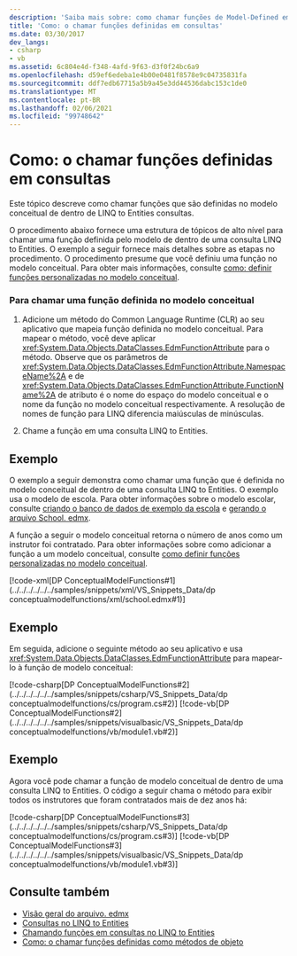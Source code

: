 ```yaml
---
description: 'Saiba mais sobre: como chamar funções de Model-Defined em consultas'
title: 'Como: o chamar funções definidas em consultas'
ms.date: 03/30/2017
dev_langs:
- csharp
- vb
ms.assetid: 6c804e4d-f348-4afd-9f63-d3f0f24bc6a9
ms.openlocfilehash: d59ef6edeba1e4b00e0481f8578e9c04735831fa
ms.sourcegitcommit: ddf7edb67715a5b9a45e3dd44536dabc153c1de0
ms.translationtype: MT
ms.contentlocale: pt-BR
ms.lasthandoff: 02/06/2021
ms.locfileid: "99748642"
---
```

# <a name="how-to-call-model-defined-functions-in-queries"></a>Como: o chamar funções definidas em consultas

Este tópico descreve como chamar funções que são definidas no modelo conceitual de dentro de LINQ to Entities consultas.  
  
 O procedimento abaixo fornece uma estrutura de tópicos de alto nível para chamar uma função definida pelo modelo de dentro de uma consulta LINQ to Entities. O exemplo a seguir fornece mais detalhes sobre as etapas no procedimento. O procedimento presume que você definiu uma função no modelo conceitual. Para obter mais informações, consulte [como: definir funções personalizadas no modelo conceitual](/previous-versions/dotnet/netframework-4.0/dd456812(v=vs.100)).  
  
### <a name="to-call-a-function-defined-in-the-conceptual-model"></a>Para chamar uma função definida no modelo conceitual  
  
1. Adicione um método do Common Language Runtime (CLR) ao seu aplicativo que mapeia função definida no modelo conceitual. Para mapear o método, você deve aplicar <xref:System.Data.Objects.DataClasses.EdmFunctionAttribute> para o método. Observe que os parâmetros de <xref:System.Data.Objects.DataClasses.EdmFunctionAttribute.NamespaceName%2A> e de <xref:System.Data.Objects.DataClasses.EdmFunctionAttribute.FunctionName%2A> de atributo é o nome do espaço do modelo conceitual e o nome da função no modelo conceitual respectivamente. A resolução de nomes de função para LINQ diferencia maiúsculas de minúsculas.  
  
2. Chame a função em uma consulta LINQ to Entities.  
  
## <a name="example"></a>Exemplo  

 O exemplo a seguir demonstra como chamar uma função que é definida no modelo conceitual de dentro de uma consulta LINQ to Entities. O exemplo usa o modelo de escola. Para obter informações sobre o modelo escolar, consulte [criando o banco de dados de exemplo da escola](/previous-versions/dotnet/netframework-4.0/bb399731(v=vs.100)) e [gerando o arquivo School. edmx](/previous-versions/dotnet/netframework-4.0/bb399739(v=vs.100)).  
  
 A função a seguir o modelo conceitual retorna o número de anos como um instrutor foi contratado. Para obter informações sobre como adicionar a função a um modelo conceitual, consulte [como definir funções personalizadas no modelo conceitual](/previous-versions/dotnet/netframework-4.0/dd456812(v=vs.100)).  
  
 [!code-xml[DP ConceptualModelFunctions#1](../../../../../../samples/snippets/xml/VS_Snippets_Data/dp conceptualmodelfunctions/xml/school.edmx#1)]
  
## <a name="example"></a>Exemplo  

 Em seguida, adicione o seguinte método ao seu aplicativo e usa <xref:System.Data.Objects.DataClasses.EdmFunctionAttribute> para mapear-lo à função de modelo conceitual:  
  
 [!code-csharp[DP ConceptualModelFunctions#2](../../../../../../samples/snippets/csharp/VS_Snippets_Data/dp conceptualmodelfunctions/cs/program.cs#2)]
 [!code-vb[DP ConceptualModelFunctions#2](../../../../../../samples/snippets/visualbasic/VS_Snippets_Data/dp conceptualmodelfunctions/vb/module1.vb#2)]  
  
## <a name="example"></a>Exemplo  

 Agora você pode chamar a função de modelo conceitual de dentro de uma consulta LINQ to Entities. O código a seguir chama o método para exibir todos os instrutores que foram contratados mais de dez anos há:  
  
 [!code-csharp[DP ConceptualModelFunctions#3](../../../../../../samples/snippets/csharp/VS_Snippets_Data/dp conceptualmodelfunctions/cs/program.cs#3)]
 [!code-vb[DP ConceptualModelFunctions#3](../../../../../../samples/snippets/visualbasic/VS_Snippets_Data/dp conceptualmodelfunctions/vb/module1.vb#3)]  
  
## <a name="see-also"></a>Consulte também

- [Visão geral do arquivo. edmx](/previous-versions/dotnet/netframework-4.0/cc982042(v=vs.100))
- [Consultas no LINQ to Entities](queries-in-linq-to-entities.md)
- [Chamando funções em consultas no LINQ to Entities](calling-functions-in-linq-to-entities-queries.md)
- [Como: o chamar funções definidas como métodos de objeto](how-to-call-model-defined-functions-as-object-methods.md)
